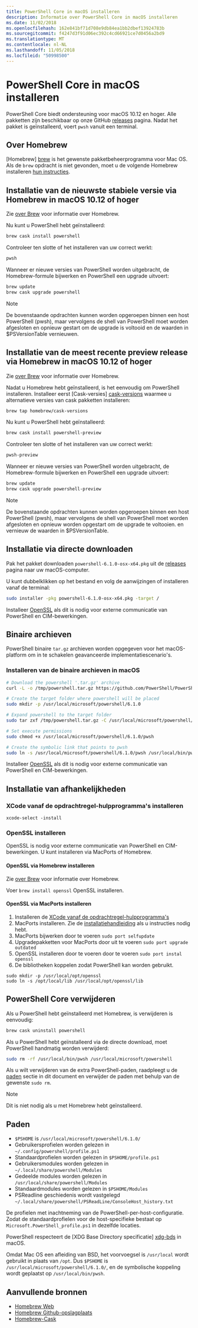 ```yaml
---
title: PowerShell Core in macOS installeren
description: Informatie over PowerShell Core in macOS installeren
ms.date: 11/02/2018
ms.openlocfilehash: 162e841bf71d708e9db84ea1bb2dbef13924783b
ms.sourcegitcommit: f4247d3f91d06ec392c4cd66921ce7d0456a2bd9
ms.translationtype: MT
ms.contentlocale: nl-NL
ms.lasthandoff: 11/05/2018
ms.locfileid: "50998500"
---
```

# <a name="installing-powershell-core-on-macos"></a>PowerShell Core in macOS installeren

PowerShell Core biedt ondersteuning voor macOS 10.12 en hoger.
Alle pakketten zijn beschikbaar op onze GitHub [releases][] pagina.
Nadat het pakket is geïnstalleerd, voert `pwsh` vanuit een terminal.

## <a name="about-brew"></a>Over Homebrew

[Homebrew] [ brew] is het gewenste pakketbeheerprogramma voor Mac OS.
Als de `brew` opdracht is niet gevonden, moet u de volgende Homebrew installeren [hun instructies][brew].

## <a name="installation-of-latest-stable-release-via-homebrew-on-macos-1012-or-higher"></a>Installatie van de nieuwste stabiele versie via Homebrew in macOS 10.12 of hoger

Zie [over Brew](#about-brew) voor informatie over Homebrew.

Nu kunt u PowerShell hebt geïnstalleerd:

```sh
brew cask install powershell
```

Controleer ten slotte of het installeren van uw correct werkt:

```sh
pwsh
```

Wanneer er nieuwe versies van PowerShell worden uitgebracht, de Homebrew-formule bijwerken en PowerShell een upgrade uitvoert:

```sh
brew update
brew cask upgrade powershell
```

> [!NOTE]
> De bovenstaande opdrachten kunnen worden opgeroepen binnen een host PowerShell (pwsh), maar vervolgens de shell van PowerShell moet worden afgesloten en opnieuw gestart om de upgrade is voltooid en de waarden in $PSVersionTable vernieuwen.

[brew]: http://brew.sh/

## <a name="installation-of-latest-preview-release-via-homebrew-on-macos-1012-or-higher"></a>Installatie van de meest recente preview release via Homebrew in macOS 10.12 of hoger

Zie [over Brew](#about-brew) voor informatie over Homebrew.

Nadat u Homebrew hebt geïnstalleerd, is het eenvoudig om PowerShell installeren.
Installeer eerst [Cask-versies] [ cask-versions] waarmee u alternatieve versies van cask pakketten installeren:

```sh
brew tap homebrew/cask-versions
```

Nu kunt u PowerShell hebt geïnstalleerd:

```sh
brew cask install powershell-preview
```

Controleer ten slotte of het installeren van uw correct werkt:

```sh
pwsh-preview
```

Wanneer er nieuwe versies van PowerShell worden uitgebracht, de Homebrew-formule bijwerken en PowerShell een upgrade uitvoert:

```sh
brew update
brew cask upgrade powershell-preview
```

> [!NOTE]
> De bovenstaande opdrachten kunnen worden opgeroepen binnen een host PowerShell (pwsh), maar vervolgens de shell van PowerShell moet worden afgesloten en opnieuw worden opgestart om de upgrade te voltooien.
> en vernieuw de waarden in $PSVersionTable.

## <a name="installation-via-direct-download"></a>Installatie via directe downloaden

Pak het pakket downloaden `powershell-6.1.0-osx-x64.pkg`
uit de [releases][] pagina naar uw macOS-computer.

U kunt dubbelklikken op het bestand en volg de aanwijzingen of installeren vanaf de terminal:

```sh
sudo installer -pkg powershell-6.1.0-osx-x64.pkg -target /
```

Installeer [OpenSSL](#install-openssl) als dit is nodig voor externe communicatie van PowerShell en CIM-bewerkingen.

## <a name="binary-archives"></a>Binaire archieven

PowerShell binaire `tar.gz` archieven worden opgegeven voor het macOS-platform om in te schakelen geavanceerde implementatiescenario's.

### <a name="installing-binary-archives-on-macos"></a>Installeren van de binaire archieven in macOS

```sh
# Download the powershell '.tar.gz' archive
curl -L -o /tmp/powershell.tar.gz https://github.com/PowerShell/PowerShell/releases/download/v6.1.0/powershell-6.1.0-osx-x64.tar.gz

# Create the target folder where powershell will be placed
sudo mkdir -p /usr/local/microsoft/powershell/6.1.0

# Expand powershell to the target folder
sudo tar zxf /tmp/powershell.tar.gz -C /usr/local/microsoft/powershell/6.1.0

# Set execute permissions
sudo chmod +x /usr/local/microsoft/powershell/6.1.0/pwsh

# Create the symbolic link that points to pwsh
sudo ln -s /usr/local/microsoft/powershell/6.1.0/pwsh /usr/local/bin/pwsh
```

Installeer [OpenSSL](#install-openssl) als dit is nodig voor externe communicatie van PowerShell en CIM-bewerkingen.

## <a name="installing-dependencies"></a>Installatie van afhankelijkheden

### <a name="install-xcode-command-line-tools"></a>XCode vanaf de opdrachtregel-hulpprogramma's installeren

```shell
xcode-select -install
```

### <a name="install-openssl"></a>OpenSSL installeren

OpenSSL is nodig voor externe communicatie van PowerShell en CIM-bewerkingen.  U kunt installeren via MacPorts of Homebrew.

#### <a name="install-openssl-via-brew"></a>OpenSSL via Homebrew installeren

Zie [over Brew](#about-brew) voor informatie over Homebrew.

Voer `brew install openssl` OpenSSL installeren.

#### <a name="install-openssl-via-macports"></a>OpenSSL via MacPorts installeren

1. Installeren de [XCode vanaf de opdrachtregel-hulpprogramma's](#install-xcode-command-line-tools)
1. MacPorts installeren.
   Zie de [installatiehandleiding](https://guide.macports.org/chunked/installing.macports.html) als u instructies nodig hebt.
1. MacPorts bijwerken door te voeren `sudo port selfupdate`
1. Upgradepakketten voor MacPorts door uit te voeren `sudo port upgrade outdated`
1. OpenSSL installeren door te voeren door te voeren `sudo port instal openssl`
1. De bibliotheken koppelen zodat PowerShell kan worden gebruikt.

```shell
sudo mkdir -p /usr/local/opt/openssl
sudo ln -s /opt/local/lib /usr/local/opt/openssl/lib
```

## <a name="uninstalling-powershell-core"></a>PowerShell Core verwijderen

Als u PowerShell hebt geïnstalleerd met Homebrew, is verwijderen is eenvoudig:

```sh
brew cask uninstall powershell
```

Als u PowerShell hebt geïnstalleerd via de directe download, moet PowerShell handmatig worden verwijderd:

```sh
sudo rm -rf /usr/local/bin/pwsh /usr/local/microsoft/powershell
```

Als u wilt verwijderen van de extra PowerShell-paden, raadpleegt u de [paden](#paths) sectie in dit document en verwijder de paden met behulp van de gewenste `sudo rm`.

> [!NOTE]
> Dit is niet nodig als u met Homebrew hebt geïnstalleerd.

## <a name="paths"></a>Paden

* `$PSHOME` is `/usr/local/microsoft/powershell/6.1.0/`
* Gebruikersprofielen worden gelezen in `~/.config/powershell/profile.ps1`
* Standaardprofielen worden gelezen in `$PSHOME/profile.ps1`
* Gebruikersmodules worden gelezen in `~/.local/share/powershell/Modules`
* Gedeelde modules worden gelezen in `/usr/local/share/powershell/Modules`
* Standaardmodules worden gelezen in `$PSHOME/Modules`
* PSReadline geschiedenis wordt vastgelegd `~/.local/share/powershell/PSReadLine/ConsoleHost_history.txt`

De profielen met inachtneming van de PowerShell-per-host-configuratie.
Zodat de standaardprofielen voor de host-specifieke bestaat op `Microsoft.PowerShell_profile.ps1` in dezelfde locaties.

PowerShell respecteert de [XDG Base Directory specificatie] [ xdg-bds] in macOS.

Omdat Mac OS een afleiding van BSD, het voorvoegsel is `/usr/local` wordt gebruikt in plaats van `/opt`.
Dus `$PSHOME` is `/usr/local/microsoft/powershell/6.1.0/`, en de symbolische koppeling wordt geplaatst op `/usr/local/bin/pwsh`.

## <a name="additional-resources"></a>Aanvullende bronnen

* [Homebrew Web][brew]
* [Homebrew Github-opslagplaats][GitHub]
* [Homebrew-Cask][cask]

[brew]: http://brew.sh/
[Cask]: https://github.com/Homebrew/homebrew-cask
[cask-versions]: https://github.com/Homebrew/homebrew-cask-versions
[GitHub]: https://github.com/Homebrew
[releases]: https://github.com/PowerShell/PowerShell/releases/latest
[xdg-bds]: https://specifications.freedesktop.org/basedir-spec/basedir-spec-latest.html
